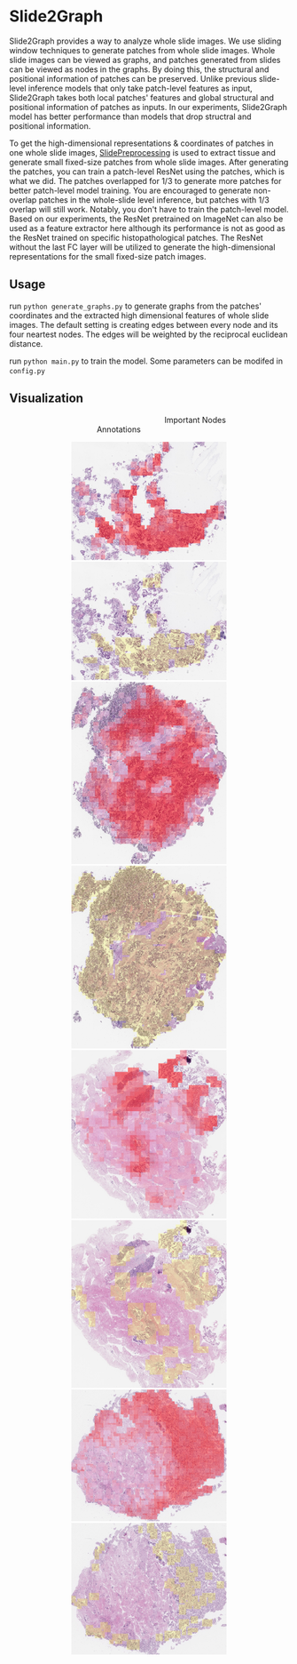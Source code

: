 # Slide2Graph
Slide2Graph provides a way to analyze whole slide images. We use sliding window techniques to generate patches from whole slide images. Whole slide images can be viewed as graphs, and patches generated from slides can be viewed as nodes in the graphs. By doing this, the structural and positional information of patches can be preserved. Unlike previous slide-level inference models that only take patch-level features as input, Slide2Graph takes both local patches' features and global structural and positional information of patches as inputs. In our experiments, Slide2Graph model has better performance than models that drop structral and positional information.

To get the high-dimensional representations & coordinates of patches in one whole slide images, [SlidePreprocessing](https://github.com/BMIRDS/SlidePreprocessing) is used to extract tissue and generate small fixed-size patches from whole slide images. After generating the patches, you can train a patch-level ResNet using the patches, which is what we did. The patches overlapped for 1/3 to generate more patches for better patch-level model training. You are encouraged to generate non-overlap patches in the whole-slide level inference, but patches with 1/3 overlap will still work. Notably, you don't have to train the patch-level model. Based on our experiments, the ResNet pretrained on ImageNet can also be used as a feature extractor here although its performance is not as good as the ResNet trained on specific histopathological patches.
The ResNet without the last FC layer will be utilized to generate the high-dimensional representations for the small fixed-size patch images. 


## Usage
run `python generate_graphs.py` to generate graphs from the patches' coordinates and the extracted high dimensional features of whole slide images. The default setting is creating edges between every node and its four neartest nodes. The edges will be weighted by the reciprocal euclidean distance.

run `python main.py` to train the model. Some parameters can be modifed in `config.py`


## Visualization
&ensp;&ensp;&ensp;&ensp;&ensp;&ensp;&ensp;&ensp;&ensp;&ensp;&ensp;&ensp;&ensp;&ensp;&ensp;&ensp;&ensp;&ensp;&ensp;&ensp;&ensp;&ensp;&ensp;&ensp;&ensp;&ensp;&ensp;&ensp;&ensp;&ensp;&ensp;&ensp;&ensp;&ensp;&ensp;&ensp;&ensp;&ensp;&ensp;&ensp;Important Nodes  &ensp;&ensp;&ensp;&ensp;&ensp;&ensp;&ensp;&ensp;&ensp;&ensp;&ensp;&ensp;&ensp;&ensp;&ensp;&ensp;&ensp;&ensp;&ensp;&ensp;&ensp;&ensp; Annotations 
<div align=center><img width="280" src="IMG/figure1_r.jpg" alt="Important Nodes"> <img width="280" src="IMG/figure1_label.jpg" alt="Annotations"></div>
<div align=center><img width="280" src="IMG/figure2_r.jpg" alt="Important Nodes"> <img width="280" src="IMG/figure2_label.jpg" alt="Annotations"></div>
<div align=center><img width="280" src="IMG/figure3_r.jpg" alt="Important Nodes"> <img width="280" src="IMG/figure3_label.jpg" alt="Annotations"></div>
<div align=center><img width="280" src="IMG/figure4_r.jpg" alt="Important Nodes"> <img width="280" src="IMG/figure4_label.jpg" alt="Annotations"></div>

